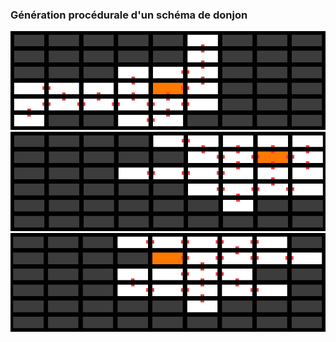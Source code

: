 ### Génération procédurale d'un schéma de donjon

![screen1](screenshot/1.png)
![screen2](screenshot/2.png)
![screen3](screenshot/3.png)